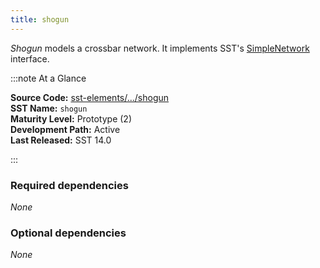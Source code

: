 ```yaml
---
title: shogun
---
```


*Shogun* models a crossbar network. It implements SST's [SimpleNetwork](../../core/iface/SimpleNetwork/class) interface. 

:::note At a Glance

**Source Code:** [sst-elements/.../shogun](https://github.com/sstsimulator/sst-elements/tree/master/src/sst/elements/shogun) &nbsp;  
**SST Name:** `shogun` &nbsp;  
**Maturity Level:** Prototype (2) &nbsp;  
**Development Path:** Active &nbsp;   
**Last Released:** SST 14.0

:::

### Required dependencies
*None*

### Optional dependencies
*None*
